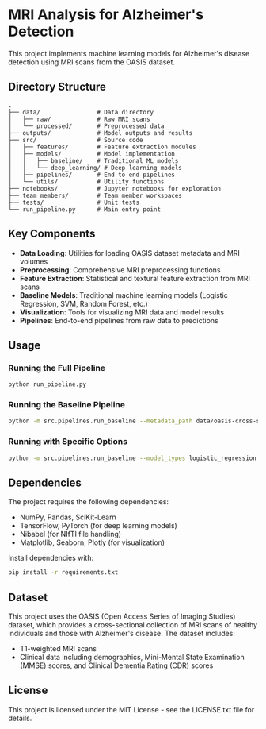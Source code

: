 # MRI Analysis for Alzheimer's Detection

This project implements machine learning models for Alzheimer's disease detection using MRI scans from the OASIS dataset.

## Directory Structure

```
.
├── data/                # Data directory
│   ├── raw/             # Raw MRI scans
│   └── processed/       # Preprocessed data
├── outputs/             # Model outputs and results
├── src/                 # Source code
│   ├── features/        # Feature extraction modules
│   ├── models/          # Model implementation
│   │   ├── baseline/    # Traditional ML models
│   │   └── deep_learning/ # Deep learning models
│   ├── pipelines/       # End-to-end pipelines
│   └── utils/           # Utility functions
├── notebooks/           # Jupyter notebooks for exploration
├── team_members/        # Team member workspaces
├── tests/               # Unit tests
└── run_pipeline.py      # Main entry point
```

## Key Components

- **Data Loading**: Utilities for loading OASIS dataset metadata and MRI volumes
- **Preprocessing**: Comprehensive MRI preprocessing functions
- **Feature Extraction**: Statistical and textural feature extraction from MRI scans
- **Baseline Models**: Traditional machine learning models (Logistic Regression, SVM, Random Forest, etc.)
- **Visualization**: Tools for visualizing MRI data and model results
- **Pipelines**: End-to-end pipelines from raw data to predictions

## Usage

### Running the Full Pipeline

```bash
python run_pipeline.py
```

### Running the Baseline Pipeline

```bash
python -m src.pipelines.run_baseline --metadata_path data/oasis-cross-sectional.csv --data_dir data/raw --output_dir outputs
```

### Running with Specific Options

```bash
python -m src.pipelines.run_baseline --model_types logistic_regression random_forest --feature_types statistical
```

## Dependencies

The project requires the following dependencies:
- NumPy, Pandas, SciKit-Learn
- TensorFlow, PyTorch (for deep learning models)
- Nibabel (for NIfTI file handling)
- Matplotlib, Seaborn, Plotly (for visualization)

Install dependencies with:

```bash
pip install -r requirements.txt
```

## Dataset

This project uses the OASIS (Open Access Series of Imaging Studies) dataset, which provides a cross-sectional collection of MRI scans of healthy individuals and those with Alzheimer's disease. The dataset includes:

- T1-weighted MRI scans
- Clinical data including demographics, Mini-Mental State Examination (MMSE) scores, and Clinical Dementia Rating (CDR) scores

## License

This project is licensed under the MIT License - see the LICENSE.txt file for details.
